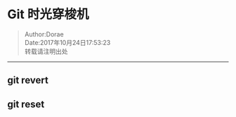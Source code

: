 # Git 时光穿梭机
> Author:Dorae  
> Date:2017年10月24日17:53:23  
> 转载请注明出处

----

## git revert

## git reset

